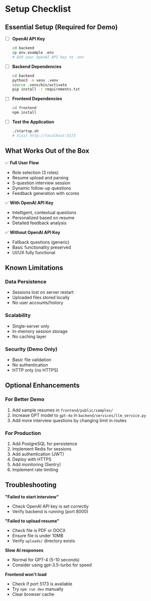 # Setup Checklist

## Essential Setup (Required for Demo)

- [ ] **OpenAI API Key**
  ```bash
  cd backend
  cp env.example .env
  # Add your OpenAI API key to .env
  ```

- [ ] **Backend Dependencies**
  ```bash
  cd backend
  python3 -m venv .venv
  source .venv/bin/activate
  pip install -r requirements.txt
  ```

- [ ] **Frontend Dependencies**
  ```bash
  cd frontend
  npm install
  ```

- [ ] **Test the Application**
  ```bash
  ./startup.sh
  # Visit http://localhost:5173
  ```

## What Works Out of the Box

✅ **Full User Flow**
- Role selection (3 roles)
- Resume upload and parsing
- 5-question interview session
- Dynamic follow-up questions
- Feedback generation with scores

✅ **With OpenAI API Key**
- Intelligent, contextual questions
- Personalized based on resume
- Detailed feedback analysis

✅ **Without OpenAI API Key**
- Fallback questions (generic)
- Basic functionality preserved
- UI/UX fully functional

## Known Limitations

### Data Persistence
- Sessions lost on server restart
- Uploaded files stored locally
- No user accounts/history

### Scalability
- Single-server only
- In-memory session storage
- No caching layer

### Security (Demo Only)
- Basic file validation
- No authentication
- HTTP only (no HTTPS)

## Optional Enhancements

### For Better Demo
1. Add sample resumes in `frontend/public/samples/`
2. Increase GPT model to `gpt-4o` in `backend/services/llm_service.py`
3. Add more interview questions by changing limit in routes

### For Production
1. Add PostgreSQL for persistence
2. Implement Redis for sessions
3. Add authentication (JWT)
4. Deploy with HTTPS
5. Add monitoring (Sentry)
6. Implement rate limiting

## Troubleshooting

**"Failed to start interview"**
- Check OpenAI API key is set correctly
- Verify backend is running (port 8000)

**"Failed to upload resume"**
- Check file is PDF or DOCX
- Ensure file is under 10MB
- Verify `uploads/` directory exists

**Slow AI responses**
- Normal for GPT-4 (5-10 seconds)
- Consider using gpt-3.5-turbo for speed

**Frontend won't load**
- Check if port 5173 is available
- Try `npm run dev` manually
- Clear browser cache 